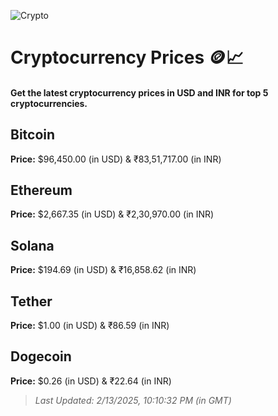 
![Crypto](https://www.techguide.com.au/wp-content/uploads/2020/11/crypto3.jpeg)

# Cryptocurrency Prices 🪙📈

#### Get the latest cryptocurrency prices in USD and INR for top 5 cryptocurrencies.

## Bitcoin

**Price:** $96,450.00 (in USD) & ₹83,51,717.00 (in INR)

## Ethereum

**Price:** $2,667.35 (in USD) & ₹2,30,970.00 (in INR)

## Solana

**Price:** $194.69 (in USD) & ₹16,858.62 (in INR)

## Tether

**Price:** $1.00 (in USD) & ₹86.59 (in INR)

## Dogecoin

**Price:** $0.26 (in USD) & ₹22.64 (in INR)

> _Last Updated: 2/13/2025, 10:10:32 PM (in GMT)_
